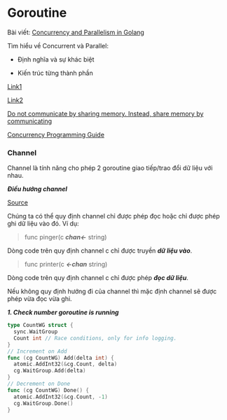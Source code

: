 
# Goroutine
Bài viết:
[Concurrency and Parallelism in Golang](https://medium.com/@tilaklodha/concurrency-and-parallelism-in-golang-5333e9a4ba64)

Tìm hiểu về Concurrent và Parallel:

- Định nghĩa và sự khác biệt

- Kiến trúc từng thành phần

[Link1](https://kipalog.com/posts/7-concurrency-models-in-seven-week--phan-1)

[Link2](http://thachleblog.com/phan-biet-parallelism-va-concurrency/)

[Do not communicate by sharing memory. Instead, share memory by communicating](http://www.minaandrawos.com/2015/12/06/concurrency-in-golang/)


[Concurrency Programming Guide](https://viblo.asia/p/concurrency-programming-guide-63vKjpYdl2R)


### Channel

Channel là tính năng cho phép 2 goroutine giao tiếp/trao đổi dữ liệu với nhau.

***Điều hướng channel***

[Source](http://phocode.com/go/go-lap-trinh-go/go-concurrency/)

Chúng ta có thể quy định channel chỉ được phép đọc hoặc chỉ được phép ghi dữ liệu vào đó. Ví dụ:

> func pinger(c ***chan<-*** string)

Dòng code trên quy định channel c chỉ được truyền ***dữ liệu vào***.

> func printer(c ***<-chan*** string)

Dòng code trên quy định channel c chỉ được phép ***đọc dữ liệu***.

Nếu không quy định hướng đi của channel thì mặc định channel sẽ được phép vừa đọc vừa ghi.


***1. Check number goroutine is running***

```go
type CountWG struct {
  sync.WaitGroup
  Count int // Race conditions, only for info logging.
}
// Increment on Add
func (cg CountWG) Add(delta int) {
  atomic.AddInt32(&cg.Count, delta)
  cg.WaitGroup.Add(delta)
}
// Decrement on Done
func (cg CountWG) Done() {
  atomic.AddInt32(&cg.Count, -1)
  cg.WaitGroup.Done()
}
```
